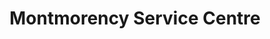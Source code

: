 ---
title: "Montmorency Service Centre"
url: /montmorency/montmorency-service-centre/
shop: car repair
---